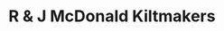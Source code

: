 ---
title: "R & J McDonald Kiltmakers"
url: /west-calder/r-and-j-mcdonald-kiltmakers/
shop: clothes
---